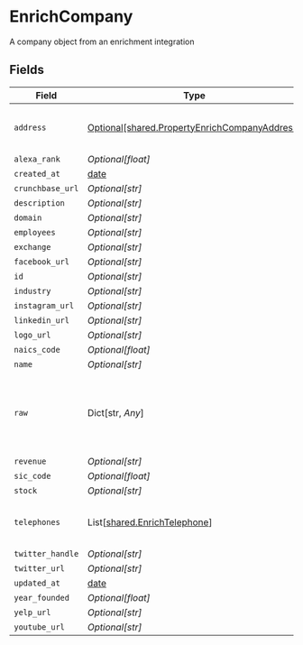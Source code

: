 # EnrichCompany

A company object from an enrichment integration


## Fields

| Field                                                                                                | Type                                                                                                 | Required                                                                                             | Description                                                                                          |
| ---------------------------------------------------------------------------------------------------- | ---------------------------------------------------------------------------------------------------- | ---------------------------------------------------------------------------------------------------- | ---------------------------------------------------------------------------------------------------- |
| `address`                                                                                            | [Optional[shared.PropertyEnrichCompanyAddress]](../../models/shared/propertyenrichcompanyaddress.md) | :heavy_minus_sign:                                                                                   | The address of the company                                                                           |
| `alexa_rank`                                                                                         | *Optional[float]*                                                                                    | :heavy_minus_sign:                                                                                   | N/A                                                                                                  |
| `created_at`                                                                                         | [date](https://docs.python.org/3/library/datetime.html#date-objects)                                 | :heavy_minus_sign:                                                                                   | N/A                                                                                                  |
| `crunchbase_url`                                                                                     | *Optional[str]*                                                                                      | :heavy_minus_sign:                                                                                   | N/A                                                                                                  |
| `description`                                                                                        | *Optional[str]*                                                                                      | :heavy_minus_sign:                                                                                   | N/A                                                                                                  |
| `domain`                                                                                             | *Optional[str]*                                                                                      | :heavy_minus_sign:                                                                                   | N/A                                                                                                  |
| `employees`                                                                                          | *Optional[str]*                                                                                      | :heavy_minus_sign:                                                                                   | N/A                                                                                                  |
| `exchange`                                                                                           | *Optional[str]*                                                                                      | :heavy_minus_sign:                                                                                   | N/A                                                                                                  |
| `facebook_url`                                                                                       | *Optional[str]*                                                                                      | :heavy_minus_sign:                                                                                   | N/A                                                                                                  |
| `id`                                                                                                 | *Optional[str]*                                                                                      | :heavy_minus_sign:                                                                                   | N/A                                                                                                  |
| `industry`                                                                                           | *Optional[str]*                                                                                      | :heavy_minus_sign:                                                                                   | N/A                                                                                                  |
| `instagram_url`                                                                                      | *Optional[str]*                                                                                      | :heavy_minus_sign:                                                                                   | N/A                                                                                                  |
| `linkedin_url`                                                                                       | *Optional[str]*                                                                                      | :heavy_minus_sign:                                                                                   | N/A                                                                                                  |
| `logo_url`                                                                                           | *Optional[str]*                                                                                      | :heavy_minus_sign:                                                                                   | N/A                                                                                                  |
| `naics_code`                                                                                         | *Optional[float]*                                                                                    | :heavy_minus_sign:                                                                                   | N/A                                                                                                  |
| `name`                                                                                               | *Optional[str]*                                                                                      | :heavy_minus_sign:                                                                                   | N/A                                                                                                  |
| `raw`                                                                                                | Dict[str, *Any*]                                                                                     | :heavy_minus_sign:                                                                                   | The raw data returned by the integration for this company                                            |
| `revenue`                                                                                            | *Optional[str]*                                                                                      | :heavy_minus_sign:                                                                                   | N/A                                                                                                  |
| `sic_code`                                                                                           | *Optional[float]*                                                                                    | :heavy_minus_sign:                                                                                   | N/A                                                                                                  |
| `stock`                                                                                              | *Optional[str]*                                                                                      | :heavy_minus_sign:                                                                                   | N/A                                                                                                  |
| `telephones`                                                                                         | List[[shared.EnrichTelephone](../../models/shared/enrichtelephone.md)]                               | :heavy_minus_sign:                                                                                   | An array of telephones for this company                                                              |
| `twitter_handle`                                                                                     | *Optional[str]*                                                                                      | :heavy_minus_sign:                                                                                   | N/A                                                                                                  |
| `twitter_url`                                                                                        | *Optional[str]*                                                                                      | :heavy_minus_sign:                                                                                   | N/A                                                                                                  |
| `updated_at`                                                                                         | [date](https://docs.python.org/3/library/datetime.html#date-objects)                                 | :heavy_minus_sign:                                                                                   | N/A                                                                                                  |
| `year_founded`                                                                                       | *Optional[float]*                                                                                    | :heavy_minus_sign:                                                                                   | N/A                                                                                                  |
| `yelp_url`                                                                                           | *Optional[str]*                                                                                      | :heavy_minus_sign:                                                                                   | N/A                                                                                                  |
| `youtube_url`                                                                                        | *Optional[str]*                                                                                      | :heavy_minus_sign:                                                                                   | N/A                                                                                                  |